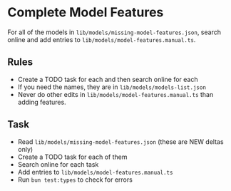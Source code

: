 # Complete Model Features

For all of the models in `lib/models/missing-model-features.json`, search online and add entries to `lib/models/model-features.manual.ts`.

## Rules
- Create a TODO task for each and then search online for each
- If you need the names, they are in `lib/models/models-list.json`
- Never do other edits in `lib/models/model-features.manual.ts` than adding features.

## Task
- Read `lib/models/missing-model-features.json` (these are NEW deltas only)
- Create a TODO task for each of them
- Search online for each task
- Add entries to `lib/models/model-features.manual.ts`
- Run `bun test:types` to check for errors


